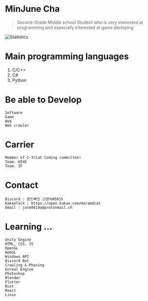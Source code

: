 # MinJune Cha 
> Second-Grade Middle school Student who is very interested at programming
and especially interested at game devloping

![Statistics](https://github-readme-stats.vercel.app/api?username=june0419&show_icons=true)

# Main programming languages
1. C/C++
2. C#
3. Python


# Be able to Develop
```
Software
Game
Web
Web crawler
```
# Carrier
```
Member of C-3(Cat Coding committee)
Team. HIVE
Team. IF
```
# Contact
```
Discord : 암드빠인 고양이#5015
KakaoTalk : https://open.kakao.com/me/amdcat
Email : june0419a@protonmail.ch
```
# Learning ...
```
Unity Engine
HTML, CSS, JS
OpenGL
WebGL
Windows API
Discord Bot
Crawling & Phasing
Unreal Engine
Photoshop
Blender
Flutter
Rust
React
Linux










